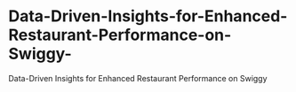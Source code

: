 # Data-Driven-Insights-for-Enhanced-Restaurant-Performance-on-Swiggy-
Data-Driven Insights for Enhanced Restaurant Performance on Swiggy
